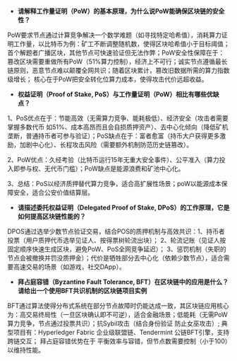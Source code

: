 - **请解释工作量证明（PoW）的基本原理，为什么说PoW能确保区块链的安全性？**

PoW要求节点通过计算竞争解决一个数学难题（如寻找特定哈希值），消耗算力证明工作量，以比特币为例：矿工不断调整随机数，使得区块哈希值小于目标阈值；首个解题者广播区块，其他节点可快速验证但无法作弊；PoW安全性保障在于：篡改区块需要重做所有PoW（51%算力控制），经济上不可行；诚实节点遵循最长链原则，恶意节点难以颠覆全网共识；随着区块累计，篡改旧数据所需的算力指数级增长；  核心在于PoW把安全转化位算力成本，使得攻击代价远超收益。

- **权益证明（Proof of Stake, PoS）与工作量证明（PoW）相比有哪些优缺点？**

1、PoS优点在于：节能高效（无需算力竞争、能耗极低）、经济安全（攻击者需要掌握多数代币 如51%、成本高昂而且会自损质押资产）、去中心化倾向（降低矿机垄断，普通持币者可参与验证）；PoS缺点在于：富者愈富（持币大户获得更多激励，加剧中心化）、长程攻击风险（需要额外机制防范历史链篡改）。

2、PoW优点：久经考验（比特币运行15年无重大安全事件）、公平准入（算力投入即参与权、无代币门槛）；PoW缺点是能源浪费和矿池中心化。

3、总结：PoS以经济质押替代算力竞争，适合高扩展性场景；poW以能源成本保障安全，适合公安价值结算层。

- **请描述委托权益证明（Delegated Proof of Stake, DPoS）的工作原理，它是如何提高区块链性能的？**

DPOS通过选举少数节点验证交易，结合POS的质押机制与高效共识：1、持币者投票（用户质押代币选举见证人、按得票树轮流出块）； 2、轮流记账（见证人按固定顺序快速生成区块，避免PoW、PoS全网竞争延迟）； 3、惩罚机制（失职的节点会被撤换并罚没质押金）；代价是牺牲部分去中心化（依赖少数节点），适合需要高速交易的场景（如游戏，社交DApp）。

- **拜占庭容错（Byzantine Fault Tolerance, BFT）在区块链中的应用是什么？请给出一个使用BFT共识机制的区块链项目实例**

BFT通过算法使得分布式系统在部分节点故障时仍能达成一致，其区块链应用核心为：高交易终局性（一旦区块确认即不可逆），适合金融场景；低能耗（无需PoW算力竞争，节点通过投票共识）；抗Sybil攻击（结合身份验证 防止女巫攻击）; 典型项目有：Hyperledger Fabric 企业级联盟链、Tendermint 公链BFT引擎，支持跨链交互；  拜占庭容错优势在于 平衡效率与容错，但节点数需要控制（小于100）以维持性能。
